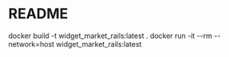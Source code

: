 # README

docker build -t widget_market_rails:latest .
docker run -it --rm --network=host widget_market_rails:latest

